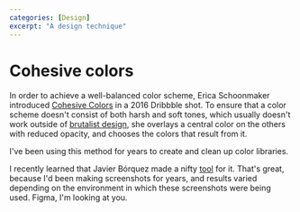 ```yaml
---
categories: [Design]
excerpt: "A design technique"
---
```


# Cohesive colors
In order to achieve a well-balanced color scheme, Erica Schoonmaker introduced [Cohesive Colors](https://dribbble.com/shots/166246-My-Secret-for-Color-Schemes) in a 2016 Dribbble shot. To ensure that a color scheme doesn't consist of both harsh and soft tones, which usually doesn't work outside of [brutalist design](https://brutalistwebsites.com), she overlays a central color on the others with reduced opacity, and chooses the colors that result from it.

I've been using this method for years to create and clean up color libraries. 

I recently learned that Javier Bórquez made a nifty [tool](https://javier.xyz/cohesive-colors/) for it. That's great, because I'd been making screenshots for years, and results varied depending on the environment in which these screenshots were being used. Figma, I'm looking at you.
